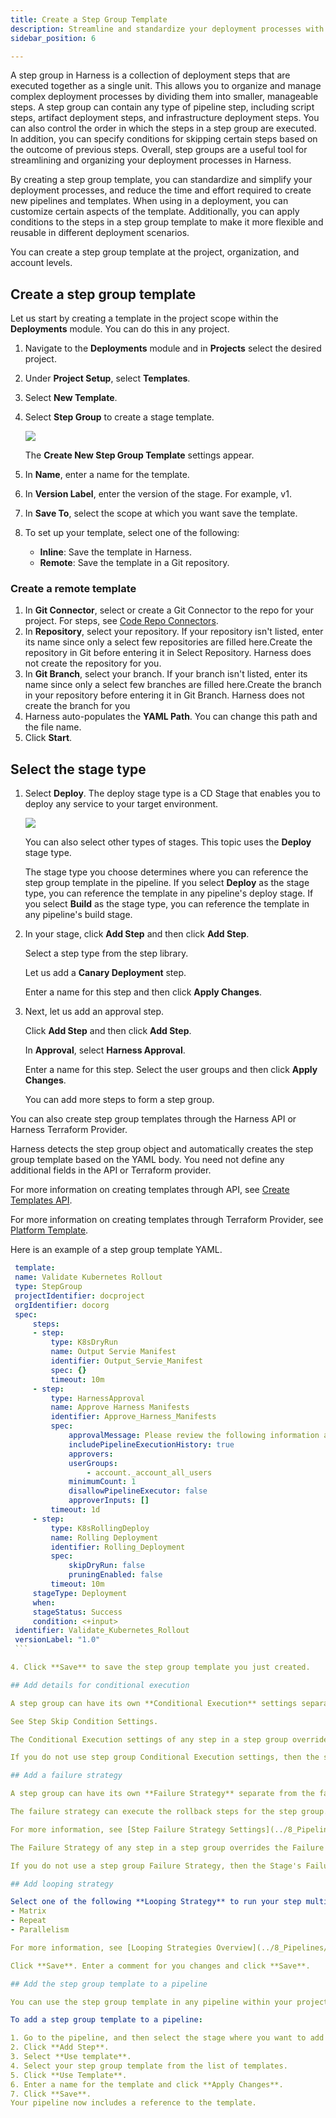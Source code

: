 ```yaml
---
title: Create a Step Group Template
description: Streamline and standardize your deployment processes with step group templates.
sidebar_position: 6

---
```


A step group in Harness is a collection of deployment steps that are executed together as a single unit. This allows you to organize and manage complex deployment processes by dividing them into smaller, manageable steps. A step group can contain any type of pipeline step, including script steps, artifact deployment steps, and infrastructure deployment steps. You can also control the order in which the steps in a step group are executed. In addition, you can specify conditions for skipping certain steps based on the outcome of previous steps. Overall, step groups are a useful tool for streamlining and organizing your deployment processes in Harness.

By creating a step group template, you can standardize and simplify your deployment processes, and reduce the time and effort required to create new pipelines and templates. When using in a deployment, you can customize certain aspects of the template. Additionally, you can apply conditions to the steps in a step group template to make it more flexible and reusable in different deployment scenarios. 

You can create a step group template at the project, organization, and account levels.

## Create a step group template

Let us start by creating a template in the project scope within the **Deployments** module.  You can do this in any project.

1. Navigate to the **Deployments** module and in **Projects** select the desired project.
2. Under **Project Setup**, select **Templates**.
3. Select **New Template**.
4. Select **Step Group** to create a stage template.
   
   ![](./static/step-group-template-option.png)

   The **Create New Step Group Template** settings appear.

5. In **Name**, enter a name for the template.
6. In **Version Label**, enter the version of the stage. For example, v1.
7. In **Save To**, select the scope at which you want save the template.
8. To set up your template, select one of the following: 
   - **Inline**: Save the template in Harness.
   - **Remote**: Save the template in a Git repository.
  
  
### Create a remote template

  1. In **Git Connector**, select or create a Git Connector to the repo for your project.​ For steps, see [Code Repo Connectors](../7_Connectors/connect-to-code-repo.md).
  2. In **Repository**, select your repository.​ If your repository isn't listed, enter its name since only a select few repositories are filled here.​Create the repository in Git before entering it in Select Repository. ​Harness does not create the repository for you.​
  3. In **Git Branch**, select your branch.​ If your branch isn't listed, enter its name since only a select few branches are filled here.Create the branch in your repository before entering it in Git Branch. ​Harness does not create the branch for you​​
  4. ​Harness auto-populates the **YAML Path**.​ You can change this path and the file name.
  5. Click **Start**.

## Select the stage type

1. Select **Deploy**. The deploy stage type is a CD Stage that enables you to deploy any service to your target environment.

   ![](./static/stage-type.png)

   You can also select other types of stages. This topic uses the **Deploy** stage type.
   
   The stage type you choose determines where you can reference the step group template in the pipeline. If you select **Deploy** as the stage type, you can reference the template in any pipeline's deploy stage. If you select **Build** as the stage type, you can reference the template in any pipeline's build stage.

2. In your stage, click **Add Step** and then click **Add Step**.

   Select a step type from the step library.

   Let us add a **Canary Deployment** step.

   Enter a name for this step and then click **Apply Changes**.

3. Next, let us add an approval step.

   Click **Add Step** and then click **Add Step**.

   In **Approval**, select **Harness Approval**.

   Enter a name for this step. Select the user groups and then click **Apply Changes**.

   You can add more steps to form a step group.
   

You can also create step group templates through the Harness API or Harness Terraform Provider.

Harness detects the step group object and automatically creates the step group template based on the YAML body. You need not define any additional fields in the API or Terraform provider.

For more information on creating templates through API, see [Create Templates API](https://apidocs.harness.io/tag/Templates#operation/createTemplate).

For more information on creating templates through Terraform Provider, see [Platform Template](https://registry.terraform.io/providers/harness/harness/latest/docs/resources/platform_template).

Here is an example of a step group template YAML.
   
   ```YAML
    template:
    name: Validate Kubernetes Rollout
    type: StepGroup
    projectIdentifier: docproject
    orgIdentifier: docorg
    spec:
        steps:
        - step:
            type: K8sDryRun
            name: Output Servie Manifest
            identifier: Output_Servie_Manifest
            spec: {}
            timeout: 10m
        - step:
            type: HarnessApproval
            name: Approve Harness Manifests
            identifier: Approve_Harness_Manifests
            spec:
                approvalMessage: Please review the following information and approve the pipeline progression
                includePipelineExecutionHistory: true
                approvers:
                userGroups:
                    - account._account_all_users
                minimumCount: 1
                disallowPipelineExecutor: false
                approverInputs: []
            timeout: 1d
        - step:
            type: K8sRollingDeploy
            name: Rolling Deployment
            identifier: Rolling_Deployment
            spec:
                skipDryRun: false
                pruningEnabled: false
            timeout: 10m
        stageType: Deployment
        when:
        stageStatus: Success
        condition: <+input>
    identifier: Validate_Kubernetes_Rollout
    versionLabel: "1.0"
    ```

4. Click **Save** to save the step group template you just created.

## Add details for conditional execution

A step group can have its own **Conditional Execution** settings separate from the Conditional Execution settings for the Stage. The Conditional Execution settings of the step group apply to all of its steps.

See Step Skip Condition Settings.

The Conditional Execution settings of any step in a step group overrides the conditional execution settings of the step group.

If you do not use step group Conditional Execution settings, then the stage's conditional execution settings are used.

## Add a failure strategy

A step group can have its own **Failure Strategy** separate from the failure strategy for the stage.

The failure strategy can execute the rollback steps for the step group.

For more information, see [Step Failure Strategy Settings](../8_Pipelines/w_pipeline-steps-reference/step-failure-strategy-settings.md)

The Failure Strategy of any step in a step group overrides the Failure Strategy of the step group.

If you do not use a step group Failure Strategy, then the Stage's Failure Strategy is used.

## Add looping strategy

Select one of the following **Looping Strategy** to run your step multiple times with different inputs: 
- Matrix
- Repeat
- Parallelism

For more information, see [Looping Strategies Overview](../8_Pipelines/looping-strategies-matrix-repeat-and-parallelism.md)

Click **Save**. Enter a comment for you changes and click **Save**.

## Add the step group template to a pipeline

You can use the step group template in any pipeline within your project.

To add a step group template to a pipeline: 

1. Go to the pipeline, and then select the stage where you want to add the template.
2. Click **Add Step**.
3. Select **Use template**.
4. Select your step group template from the list of templates.
5. Click **Use Template**.
6. Enter a name for the template and click **Apply Changes**.
7. Click **Save**.
   Your pipeline now includes a reference to the template.
